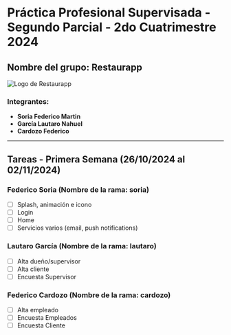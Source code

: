 # Práctica Profesional Supervisada - Segundo Parcial - 2do Cuatrimestre 2024

## Nombre del grupo: Restaurapp

![Logo de Restaurapp](https://firebasestorage.googleapis.com/v0/b/pps-sp-2024.appspot.com/o/logomail.png?alt=media&token=46f0795a-d21c-480d-924b-26cd62828301)

### Integrantes:
- **Soria Federico Martin**
- **García Lautaro Nahuel**
- **Cardozo Federico**

---

## Tareas - Primera Semana (26/10/2024 al 02/11/2024)

### Federico Soria (Nombre de la rama: soria)
- [ ] Splash, animación e icono
- [ ] Login
- [ ] Home
- [ ] Servicios varios (email, push notifications)

### Lautaro García (Nombre de la rama: lautaro)
- [ ] Alta dueño/supervisor
- [ ] Alta cliente
- [ ] Encuesta Supervisor

### Federico Cardozo (Nombre de la rama: cardozo)
- [ ] Alta empleado
- [ ] Encuesta Empleados
- [ ] Encuesta Cliente
